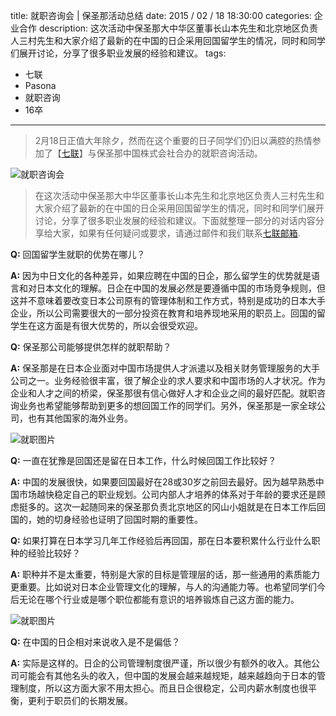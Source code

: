 title: 就职咨询会 | 保圣那活动总结
date: 2015 / 02 / 18 18:30:00
categories: 企业合作
description: 这次活动中保圣那大中华区董事长山本先生和北京地区负责人三村先生和大家介绍了最新的在中国的日企采用回国留学生的情况，同时和同学们展开讨论，分享了很多职业发展的经验和建议。
tags:
- 七联
- Pasona
- 就职咨询
- 16卒

---

> 2月18日正值大年除夕，然而在这个重要的日子同学们仍旧以满腔的热情参加了【[七联](https://qilian.jp)】与保圣那中国株式会社合办的就职咨询活动。

![就职咨询会](http://wx3.sinaimg.cn/mw690/a9a40e85ly1fizilxa2tkj20m80goq6g.jpg)

> 在这次活动中保圣那大中华区董事长山本先生和北京地区负责人三村先生和大家介绍了最新的在中国的日企采用回国留学生的情况，同时和同学们展开讨论，分享了很多职业发展的经验和建议。下面就整理一部分的对话内容分享给大家，如果有任何疑问或要求，请通过邮件和我们联系[七联邮箱](qilianrili@gmail.com). 

**Q:** 回国留学生就职的优势在哪儿？

**A:** 因为中日文化的各种差异，如果应聘在中国的日企，那么留学生的优势就是语言和对日本文化的理解。日企在中国的发展必然是要遵循中国的市场竞争规则，但这并不意味着要改变日本公司原有的管理体制和工作方式，特别是成功的日本大手企业，所以公司需要很大的一部分投资在教育和培养现地采用的职员上。回国的留学生在这方面是有很大优势的，所以会很受欢迎。

**Q:** 保圣那公司能够提供怎样的就职帮助？

**A:** 保圣那是在日本企业面对中国市场提供人才派遣以及相关财务管理服务的大手公司之一。业务经验很丰富，很了解企业的求人要求和中国市场的人才状况。作为企业和人才之间的桥梁，保圣那很有信心做好人才和企业之间的最好匹配。就职咨询业务也希望能够帮助到更多的想回国工作的同学们。另外，保圣那是一家全球公司，也有其他国家的海外业务。

![就职图片](http://wx2.sinaimg.cn/mw690/a9a40e85ly1fizilz5olmj20mb0gon2g.jpg)

**Q:** 一直在犹豫是回国还是留在日本工作，什么时候回国工作比较好？

**A:** 中国的发展很快，如果要回国最好在28或30岁之前回去最好。因为越早熟悉中国市场越快稳定自己的职业规划。公司内部人才培养的体系对于年龄的要求还是顾虑挺多的。这次一起随同来的保圣那负责北京地区的冈山小姐就是在日本工作后回国的，她的切身经验也证明了回国时期的重要性。

**Q:** 如果打算在日本学习几年工作经验后再回国，那在日本要积累什么行业什么职种的经验比较好？

**A:** 职种并不是太重要，特别是大家的目标是管理层的话，那一些通用的素质能力更重要。比如说对日本企业管理文化的理解，与人的沟通能力等。也希望同学们今后无论在哪个行业或是哪个职位都能有意识的培养锻炼自己这方面的能力。

![就职图片](http://wx4.sinaimg.cn/mw690/a9a40e85ly1fizim0v2j3j20m80gotcn.jpg)

**Q:** 在中国的日企相对来说收入是不是偏低？

**A:** 实际是这样的。日企的公司管理制度很严谨，所以很少有额外的收入。其他公司可能会有其他名头的收入，但中国的发展会越来越规矩，越来越趋向于日本的管理制度，所以这方面大家不用太担心。而且日企很稳定，公司内薪水制度也很平衡，更利于职员们的长期发展。













